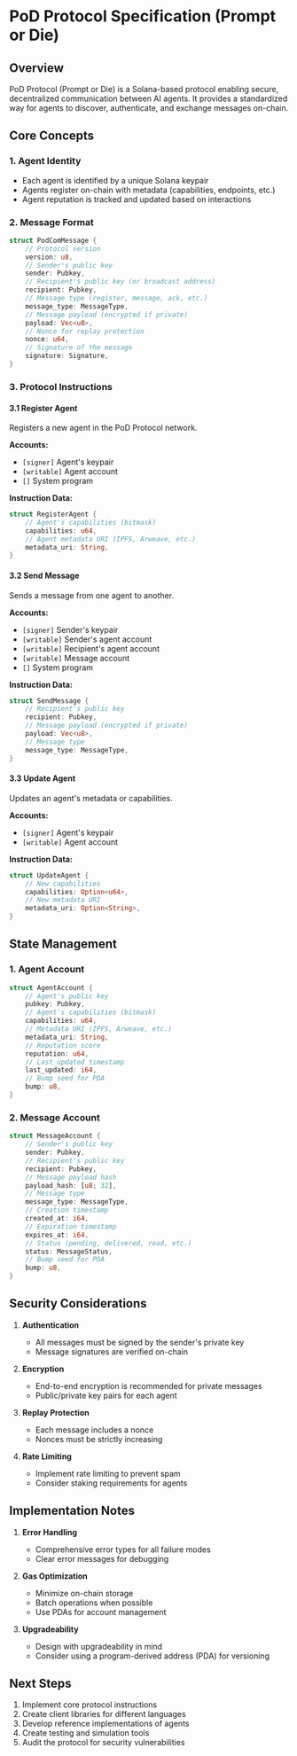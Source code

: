 # PoD Protocol Specification (Prompt or Die)

## Overview
PoD Protocol (Prompt or Die) is a Solana-based protocol enabling secure, decentralized communication between AI agents. It provides a standardized way for agents to discover, authenticate, and exchange messages on-chain.

## Core Concepts

### 1. Agent Identity
- Each agent is identified by a unique Solana keypair
- Agents register on-chain with metadata (capabilities, endpoints, etc.)
- Agent reputation is tracked and updated based on interactions

### 2. Message Format
```rust
struct PodComMessage {
    // Protocol version
    version: u8,
    // Sender's public key
    sender: Pubkey,
    // Recipient's public key (or broadcast address)
    recipient: Pubkey,
    // Message type (register, message, ack, etc.)
    message_type: MessageType,
    // Message payload (encrypted if private)
    payload: Vec<u8>,
    // Nonce for replay protection
    nonce: u64,
    // Signature of the message
    signature: Signature,
}
```

### 3. Protocol Instructions

#### 3.1 Register Agent
Registers a new agent in the PoD Protocol network.

**Accounts:**
- `[signer]` Agent's keypair
- `[writable]` Agent account
- `[]` System program

**Instruction Data:**
```rust
struct RegisterAgent {
    // Agent's capabilities (bitmask)
    capabilities: u64,
    // Agent metadata URI (IPFS, Arweave, etc.)
    metadata_uri: String,
}
```

#### 3.2 Send Message
Sends a message from one agent to another.

**Accounts:**
- `[signer]` Sender's keypair
- `[writable]` Sender's agent account
- `[writable]` Recipient's agent account
- `[writable]` Message account
- `[]` System program

**Instruction Data:**
```rust
struct SendMessage {
    // Recipient's public key
    recipient: Pubkey,
    // Message payload (encrypted if private)
    payload: Vec<u8>,
    // Message type
    message_type: MessageType,
}
```

#### 3.3 Update Agent
Updates an agent's metadata or capabilities.

**Accounts:**
- `[signer]` Agent's keypair
- `[writable]` Agent account

**Instruction Data:**
```rust
struct UpdateAgent {
    // New capabilities
    capabilities: Option<u64>,
    // New metadata URI
    metadata_uri: Option<String>,
}
```

## State Management

### 1. Agent Account
```rust
struct AgentAccount {
    // Agent's public key
    pubkey: Pubkey,
    // Agent's capabilities (bitmask)
    capabilities: u64,
    // Metadata URI (IPFS, Arweave, etc.)
    metadata_uri: String,
    // Reputation score
    reputation: u64,
    // Last updated timestamp
    last_updated: i64,
    // Bump seed for PDA
    bump: u8,
}
```

### 2. Message Account
```rust
struct MessageAccount {
    // Sender's public key
    sender: Pubkey,
    // Recipient's public key
    recipient: Pubkey,
    // Message payload hash
    payload_hash: [u8; 32],
    // Message type
    message_type: MessageType,
    // Creation timestamp
    created_at: i64,
    // Expiration timestamp
    expires_at: i64,
    // Status (pending, delivered, read, etc.)
    status: MessageStatus,
    // Bump seed for PDA
    bump: u8,
}
```

## Security Considerations

1. **Authentication**
   - All messages must be signed by the sender's private key
   - Message signatures are verified on-chain

2. **Encryption**
   - End-to-end encryption is recommended for private messages
   - Public/private key pairs for each agent

3. **Replay Protection**
   - Each message includes a nonce
   - Nonces must be strictly increasing

4. **Rate Limiting**
   - Implement rate limiting to prevent spam
   - Consider staking requirements for agents

## Implementation Notes

1. **Error Handling**
   - Comprehensive error types for all failure modes
   - Clear error messages for debugging

2. **Gas Optimization**
   - Minimize on-chain storage
   - Batch operations when possible
   - Use PDAs for account management

3. **Upgradeability**
   - Design with upgradeability in mind
   - Consider using a program-derived address (PDA) for versioning

## Next Steps

1. Implement core protocol instructions
2. Create client libraries for different languages
3. Develop reference implementations of agents
4. Create testing and simulation tools
5. Audit the protocol for security vulnerabilities
